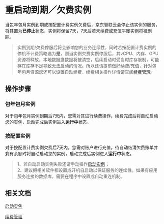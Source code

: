 # 重启动到期／欠费实例

当包年包月实例到期或按配置计费实例欠费后，京东智联云会停止该实例的服务，将其置为**已停止**状态，实例将保留7天，7天后若未续费或充值平账实例将被删除。

>实例到期/欠费停服后将会影响您的业务连续性，同时若按配置计费实例的停机不计费策略选为**是**，则当实例欠费实例停服后，其vCPU、内存、GPU资源将释放，本地数据盘数据将被清空，后续启动时受当时库存限制，可能存在库存不足导致无法启动的情况。所以还请提前做好续费/充值，针对包年包月资源您还可以设置自动续费，续费相关操作详情请查阅[续费管理](http://docs.jdcloud.com/cn/online-buying/renew-management)。

## 操作步骤

### 包年包月实例

对于包年包月实例到期后7天内，您需对其进行续费操作，续费完成后将自动启动您的实例，启动完成后实例进入**运行中**状态。

### 按配置实例

对于按配置计费实例欠费后7天内，您需对账户进行充值，待自动结清欠费账单并剩有余额时将自动启动您的实例，启动完成后实例进入**运行中**状态。

> 1、若自动启动实例失败还请手动操作[启动实例](Start-Instance.md)；<br>2、建议把相关软件都设置成开机自启动以保证服务的连续性。如果有应用服务连接的数据库，需要在程序中设置成自动重连机制。

## 相关文档

[启动实例](Start-Instance.md)

[续费管理](http://docs.jdcloud.com/cn/online-buying/renew-management)
